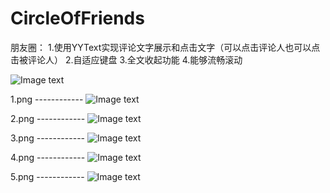 # CircleOfFriends
朋友圈：
1.使用YYText实现评论文字展示和点击文字（可以点击评论人也可以点击被评论人）
2.自适应键盘
3.全文收起功能
4.能够流畅滚动


![Image text](https://github.com/Y1991/CircleOfFriends/blob/master/github_img/2018-05-14%2000_31_09.gif)


1.png ------------
![Image text](https://github.com/Y1991/CircleOfFriends/blob/master/github_img/1.png)


2.png ------------
![Image text](https://github.com/Y1991/CircleOfFriends/blob/master/github_img/2.png)


3.png ------------
![Image text](https://github.com/Y1991/CircleOfFriends/blob/master/github_img/3.png)


4.png ------------
![Image text](https://github.com/Y1991/CircleOfFriends/blob/master/github_img/4.png)


5.png ------------
![Image text](https://github.com/Y1991/CircleOfFriends/blob/master/github_img/5.png)
